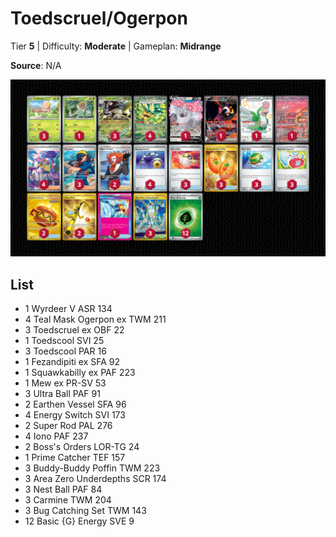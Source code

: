 # Toedscruel/Ogerpon

Tier **5** | Difficulty: **Moderate** | Gameplan: **Midrange**

**Source**: N/A

![decklist](../../!Images/Standard/13BRS-SRC/Toedscruel-Ogerpon.PNG)

## List
* 1 Wyrdeer V ASR 134
* 4 Teal Mask Ogerpon ex TWM 211
* 3 Toedscruel ex OBF 22
* 1 Toedscool SVI 25
* 3 Toedscool PAR 16
* 1 Fezandipiti ex SFA 92
* 1 Squawkabilly ex PAF 223
* 1 Mew ex PR-SV 53
* 3 Ultra Ball PAF 91
* 2 Earthen Vessel SFA 96
* 4 Energy Switch SVI 173
* 2 Super Rod PAL 276
* 4 Iono PAF 237
* 2 Boss's Orders LOR-TG 24
* 1 Prime Catcher TEF 157
* 3 Buddy-Buddy Poffin TWM 223
* 3 Area Zero Underdepths SCR 174
* 3 Nest Ball PAF 84
* 3 Carmine TWM 204
* 3 Bug Catching Set TWM 143
* 12 Basic {G} Energy SVE 9
